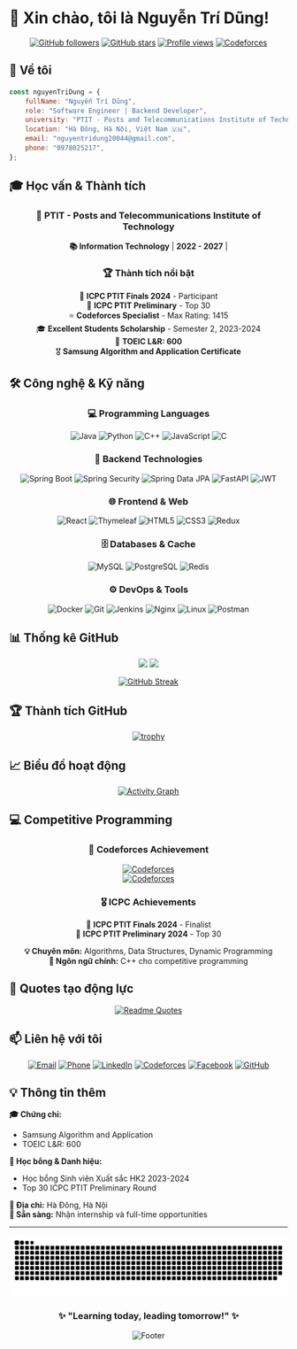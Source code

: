 # 👋 Xin chào, tôi là Nguyễn Trí Dũng!


<div align="center">
  
  [![GitHub followers](https://img.shields.io/github/followers/dungnguyen2112?style=for-the-badge&color=blue)](https://github.com/dungnguyen2112)
  [![GitHub stars](https://img.shields.io/github/stars/dungnguyen2112?style=for-the-badge&color=yellow)](https://github.com/dungnguyen2112)
  [![Profile views](https://komarev.com/ghpvc/?username=dungnguyen2112&style=for-the-badge&color=brightgreen)](https://github.com/dungnguyen2112)
  [![Codeforces](https://img.shields.io/badge/Codeforces-Specialist-turquoise?style=for-the-badge&logo=codeforces)](https://codeforces.com/profile/TrDungDev)
  
</div>

## 🚀 Về tôi

```javascript
const nguyenTriDung = {
    fullName: "Nguyễn Trí Dũng",
    role: "Software Engineer | Backend Developer",
    university: "PTIT - Posts and Telecommunications Institute of Technology",
    location: "Hà Đông, Hà Nội, Việt Nam 🇻🇳",
    email: "nguyentridung20044@gmail.com",
    phone: "0978025217",
};
```

## 🎓 Học vấn & Thành tích

<div align="center">

### 🏫 **PTIT - Posts and Telecommunications Institute of Technology**
**📚 Information Technology** | **2022 - 2027** |

### 🏆 **Thành tích nổi bật**
🥇 **ICPC PTIT Finals 2024** - Participant  
🥈 **ICPC PTIT Preliminary** - Top 30  
⭐ **Codeforces Specialist** - Max Rating: 1415  
🎓 **Excellent Students Scholarship** - Semester 2, 2023-2024  
📜 **TOEIC L&R: 600**  
🎖️ **Samsung Algorithm and Application Certificate**

</div>

## 🛠️ Công nghệ & Kỹ năng

<div align="center">

### 💻 Programming Languages
![Java](https://img.shields.io/badge/Java-ED8B00?style=for-the-badge&logo=openjdk&logoColor=white)
![Python](https://img.shields.io/badge/Python-3776AB?style=for-the-badge&logo=python&logoColor=white)
![C++](https://img.shields.io/badge/C++-00599C?style=for-the-badge&logo=c%2B%2B&logoColor=white)
![JavaScript](https://img.shields.io/badge/JavaScript-F7DF1E?style=for-the-badge&logo=javascript&logoColor=black)
![C](https://img.shields.io/badge/C-00599C?style=for-the-badge&logo=c&logoColor=white)

### 🚀 Backend Technologies
![Spring Boot](https://img.shields.io/badge/Spring_Boot-6DB33F?style=for-the-badge&logo=spring-boot&logoColor=white)
![Spring Security](https://img.shields.io/badge/Spring_Security-6DB33F?style=for-the-badge&logo=spring-security&logoColor=white)
![Spring Data JPA](https://img.shields.io/badge/Spring_Data_JPA-6DB33F?style=for-the-badge&logo=spring&logoColor=white)
![FastAPI](https://img.shields.io/badge/FastAPI-005571?style=for-the-badge&logo=fastapi&logoColor=white)
![JWT](https://img.shields.io/badge/JWT-black?style=for-the-badge&logo=JSON%20web%20tokens)

### 🌐 Frontend & Web
![React](https://img.shields.io/badge/React-20232A?style=for-the-badge&logo=react&logoColor=61DAFB)
![Thymeleaf](https://img.shields.io/badge/Thymeleaf-005F0F?style=for-the-badge&logo=thymeleaf&logoColor=white)
![HTML5](https://img.shields.io/badge/HTML5-E34F26?style=for-the-badge&logo=html5&logoColor=white)
![CSS3](https://img.shields.io/badge/CSS3-1572B6?style=for-the-badge&logo=css3&logoColor=white)
![Redux](https://img.shields.io/badge/Redux-593D88?style=for-the-badge&logo=redux&logoColor=white)

### 🗄️ Databases & Cache
![MySQL](https://img.shields.io/badge/MySQL-005C84?style=for-the-badge&logo=mysql&logoColor=white)
![PostgreSQL](https://img.shields.io/badge/PostgreSQL-316192?style=for-the-badge&logo=postgresql&logoColor=white)
![Redis](https://img.shields.io/badge/Redis-DC382D?style=for-the-badge&logo=redis&logoColor=white)

### ⚙️ DevOps & Tools
![Docker](https://img.shields.io/badge/Docker-2496ED?style=for-the-badge&logo=docker&logoColor=white)
![Git](https://img.shields.io/badge/Git-F05032?style=for-the-badge&logo=git&logoColor=white)
![Jenkins](https://img.shields.io/badge/Jenkins-D24939?style=for-the-badge&logo=jenkins&logoColor=white)
![Nginx](https://img.shields.io/badge/Nginx-009639?style=for-the-badge&logo=nginx&logoColor=white)
![Linux](https://img.shields.io/badge/Linux-FCC624?style=for-the-badge&logo=linux&logoColor=black)
![Postman](https://img.shields.io/badge/Postman-FF6C37?style=for-the-badge&logo=postman&logoColor=white)

</div>

## 📊 Thống kê GitHub

<div align="center">
  
  <img height="180em" src="https://github-readme-stats.vercel.app/api?username=dungnguyen2112&show_icons=true&theme=tokyonight&include_all_commits=true&count_private=true"/>
  <img height="180em" src="https://github-readme-stats.vercel.app/api/top-langs/?username=dungnguyen2112&layout=compact&langs_count=8&theme=tokyonight"/>
  
</div>

<div align="center">
  
  [![GitHub Streak](https://github-readme-streak-stats.herokuapp.com/?user=dungnguyen2112&theme=tokyonight)](https://github.com/dungnguyen2112)
  
</div>

## 🏆 Thành tích GitHub

<div align="center">
  
  [![trophy](https://github-profile-trophy.vercel.app/?username=dungnguyen2112&theme=onedark&column=7)](https://github.com/dungnguyen2112)
  
</div>

## 📈 Biểu đồ hoạt động

<div align="center">
  
  [![Activity Graph](https://github-readme-activity-graph.vercel.app/graph?username=dungnguyen2112&theme=tokyo-night)](https://github.com/dungnguyen2112)
  
</div>

## 💻 Competitive Programming

<div align="center">
  
  ### 🏅 **Codeforces Achievement**
  [![Codeforces](https://img.shields.io/badge/ITIS__TrDung-Pupil_1359-green?style=for-the-badge&logo=codeforces&logoColor=white)](https://codeforces.com/profile/ITIS_TrDung)  
  [![Codeforces](https://img.shields.io/badge/TrDungDev-Specialist_1415-turquoise?style=for-the-badge&logo=codeforces&logoColor=white)](https://codeforces.com/profile/TrDungDev)
  
  ### 🎖️ **ICPC Achievements**
  🥇 **ICPC PTIT Finals 2024** - Finalist  
  🥈 **ICPC PTIT Preliminary 2024** - Top 30  
  
  **💡 Chuyên môn:** Algorithms, Data Structures, Dynamic Programming  
  **🔧 Ngôn ngữ chính:** C++ cho competitive programming
  
</div>

## 🌟 Quotes tạo động lực

<div align="center">
  
  [![Readme Quotes](https://quotes-github-readme.vercel.app/api?type=horizontal&theme=tokyonight)](https://github.com/piyushsuthar/github-readme-quotes)
  
</div>

## 📫 Liên hệ với tôi

<div align="center">

[![Email](https://img.shields.io/badge/Email-nguyentridung20044@gmail.com-D14836?style=for-the-badge&logo=gmail&logoColor=white)](mailto:nguyentridung20044@gmail.com)
[![Phone](https://img.shields.io/badge/Phone-0978025217-25D366?style=for-the-badge&logo=phone&logoColor=white)](tel:0978025217)
[![LinkedIn](https://img.shields.io/badge/LinkedIn-Nguyễn_Trí_Dũng-0077B5?style=for-the-badge&logo=linkedin&logoColor=white)](https://www.linkedin.com/in/nguyễn-trí-dũng-57897a2b7)
[![Codeforces](https://img.shields.io/badge/Codeforces-ITIS__TrDung-445f9d?style=for-the-badge&logo=Codeforces&logoColor=white)](https://codeforces.com/profile/ITIS_TrDung)
[![Facebook](https://img.shields.io/badge/Facebook-Connect-1877F2?style=for-the-badge&logo=facebook&logoColor=white)](https://www.facebook.com/profile.php?id=100027617010806&mibextid=kFxxJD)
[![GitHub](https://img.shields.io/badge/GitHub-dungnguyen2112-100000?style=for-the-badge&logo=github&logoColor=white)](https://github.com/dungnguyen2112)

</div>

## 💡 Thông tin thêm

**🎓 Chứng chỉ:**
- Samsung Algorithm and Application
- TOEIC L&R: 600

**🏅 Học bổng & Danh hiệu:**
- Học bổng Sinh viên Xuất sắc HK2 2023-2024
- Top 30 ICPC PTIT Preliminary Round

**📍 Địa chỉ:** Hà Đông, Hà Nội  
**📧 Sẵn sàng:** Nhận internship và full-time opportunities

---

<div align="center">
  
  <img src="https://raw.githubusercontent.com/platane/snk/output/github-contribution-grid-snake.svg" alt="Snake animation" />
  
  ### ✨ "Learning today, leading tomorrow!" ✨
  
  
</div>

<div align="center">
  
  ![Footer](https://capsule-render.vercel.app/api?type=waving&color=gradient&height=100&section=footer)
  
</div>

